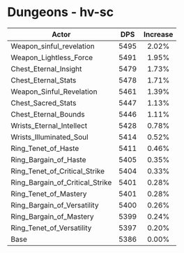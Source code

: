 # Dungeons - hv-sc
| Actor | DPS | Increase |
|---|:---:|:---:|
|Weapon_sinful_revelation|5495|2.02%|
|Weapon_Lightless_Force|5491|1.95%|
|Chest_Eternal_Insight|5479|1.73%|
|Chest_Eternal_Stats|5478|1.71%|
|Weapon_Sinful_Revelation|5461|1.39%|
|Chest_Sacred_Stats|5447|1.13%|
|Chest_Eternal_Bounds|5446|1.11%|
|Wrists_Eternal_Intellect|5428|0.78%|
|Wrists_Illuminated_Soul|5414|0.52%|
|Ring_Tenet_of_Haste|5411|0.46%|
|Ring_Bargain_of_Haste|5405|0.35%|
|Ring_Tenet_of_Critical_Strike|5404|0.33%|
|Ring_Bargain_of_Critical_Strike|5401|0.28%|
|Ring_Tenet_of_Mastery|5401|0.28%|
|Ring_Bargain_of_Versatility|5400|0.26%|
|Ring_Bargain_of_Mastery|5399|0.24%|
|Ring_Tenet_of_Versatility|5397|0.20%|
|Base|5386|0.00%|
